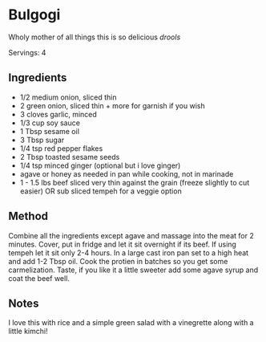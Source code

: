 # Bulgogi

Wholy mother of all things this is so delicious *drools* 

Servings: 4

## Ingredients

* 1/2 medium onion, sliced thin
* 2 green onion, sliced thin + more for garnish if you wish
* 3 cloves garlic, minced
* 1/3 cup soy sauce
* 1 Tbsp sesame oil
* 3 Tbsp sugar
* 1/4 tsp red pepper flakes
* 2 Tbsp toasted sesame seeds
* 1/4 tsp minced ginger (optional but i love ginger)
* agave or honey as needed in pan while cooking, not in marinade
* 1 - 1.5 lbs beef sliced very thin against the grain (freeze slightly to cut easier) OR sub sliced tempeh for a veggie option

## Method

Combine all the ingredients except agave and massage into the meat for 2 minutes.
Cover, put in fridge and let it sit overnight if its beef. If using tempeh let it sit only 2-4 hours.
In a large cast iron pan set to a high heat and add 1-2 Tbsp oil. Cook the protien in batches so you get some carmelization.
Taste, if you like it a little sweeter add some agave syrup and coat the beef well. 

## Notes

I love this with rice and a simple green salad with a vinegrette along with a little kimchi! 

